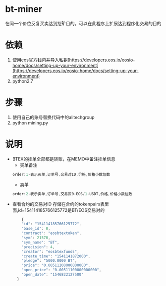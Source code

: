 # bt-miner
在同一个价位反复买卖达到挖矿目的。可以在此程序上扩展达到程序化交易的目的

# 依赖
1. 使用eos官方钱包并导入私钥[https://developers.eos.io/eosio-home/docs/setting-up-your-environment](https://developers.eos.io/eosio-home/docs/setting-up-your-environment)
2. python2.7

# 步骤
1. 使用自己的账号替换代码中的alitechgroup
2. python mining.py

# 说明
* BTEX的挂单全部都是转账，在MEMO中备注挂单信息
  * 买单备注
  ```javascript
  order:1-表示买单,订单号,交易对ID,价格,价格小数位数
  ```
  * 卖单
  ```javascript
  order:2-表示卖单,订单号,交易区0-EOS/1-USDT,价格,价格小数位数
  ```
* 查看合约的交易对ID
  存储在合约的tokenpairs表里面,id=154114185766125772是BT/EOS交易对的
  ```javascript
      {
      "id": "154114185766125772",
      "base_id": 0,
      "contract": "eosbtextoken",
      "sym": 21570,
      "sym_name": "BT",
      "precision": 4,
      "creator": "eosbtexfunds",
      "create_time": "1541141872000",
      "pledge": "5000.0000 BT",
      "price": "0.00511200000000000",
      "open_price": "0.00511100000000000",
      "open_date": "1546822127500"
    }
  ```
